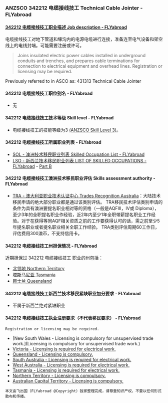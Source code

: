 ### ANZSCO 342212 电缆接线技工 Technical Cable Jointer - FLYabroad ###

####  [342212 电缆接线技工职业描述 Job description - FLYabroad](http://www.flyabroadvisa.com/anzsco/3422.html#342212)

电缆接线技工对地下管道和壕沟内的电源电缆进行连接，准备连至电气设备和架空线上的电线封端。可能需要注册或许可。

> Joins insulated electric power cables installed in underground conduits and trenches, and prepares cable terminations for connection to electrical equipment and overhead lines. Registration or licensing may be required.

Previously referred to in ASCO as:
431313 Technical Cable Jointer

#### 342212 电缆接线技工职位别名 - FLYabroad
 
- 无

#### 342212 电缆接线技工技术等级 Skill level - FLYabroad

- 电缆接线技工的技能等级为3 [(ANZSCO Skill Level 3)](http://www.flyabroadvisa.com/anzsco/)。

#### 342212 电缆接线技工所属职业列表 - FLYabroad

- [SOL - 澳洲技术移民职业列表 Skilled Occupation List - FLYabroad](http://www.flyabroadvisa.com/sol/)
- [LSO - 新西兰技术移民职业列表 LIST OF SKILLED OCCUPATIONS - FLYabroad](http://nz.flyabroadvisa.com/lso/) - [Part B](partb)

#### 342212 电缆接线技工澳洲技术移民职业评估 Skills assessment authority - FLYabroad

- [TRA - 澳大利亚职业技术认证中心 Trades Recognition Australia](http://www.flyabroadvisa.com/ass/tra.html)：大陆技术移民申请的绝大部分职业都是通过该类别评估。
TRA移民技术评估类别申请的条件为具有澳洲要提名职业相对等的资格（一般是AQFIII，IV或 Diploma），至少3年的全职提名职业作经验，近2年内至少1年全职带薪提名职业工作经验。对于在获得等同AQF相关资质之前的工作要获得认可的话，需之前至少5年提名职业或者提名职业相关全职工作经验。
TRA类别评估周期60工作日，评估费用300澳币，不支持信用卡。

#### 342212 电缆接线技工州担保情况 - FLYabroad

近期担保过 342212 电缆接线技工 职业的州包括：

- [北领地 Northern Territory](http://www.flyabroadvisa.com/zdb/nt.html)
- [塔斯马尼亚 Tasmania](http://www.flyabroadvisa.com/zdb/tas.html)
- [昆士兰 Queensland](http://www.flyabroadvisa.com/zdb/qld.html)

#### 342212 电缆接线技工新西兰技术移民紧缺职业加分要求 - FLYabroad

- 不属于新西兰绝对紧缺职业

#### 342212 电缆接线技工执业注册要求（不代表移民要求） - FLYabroad

    Registration or licensing may be required.

- [New South Wales - Licensing is compulsory for unsupervised trade work.](Licensing is compulsory for unsupervised trade work.)
- [Victoria - Licensing is required for electrical work.](http://www.esv.vic.gov.au/)
- [Queensland - Licensing is compulsory.](http://www.justice.qld.gov.au/)
- [South Australia - Licensing is required for electrical work.](http://www.cbs.sa.gov.au/wcm/)
- [West Australia - Licensing is required for electrical work.](http://www.commerce.wa.gov.au/EnergySafety/)
- [Tasmania - Licensing is required for electrical work.](http://workplacestandards.tas.gov.au/safety/electrical_safety)
- [Northern Territory - Licensing is compulsory.](http://www.electricallicensing.nt.gov.au/)
- [Australian Capital Territory - Licensing is compulsory.](http://www.actpla.act.gov.au/)

`本文由飞出国（FLYabroad @Copyright）独家整理完成，请尊重知识产权，不要以任何形式散布和传播。`